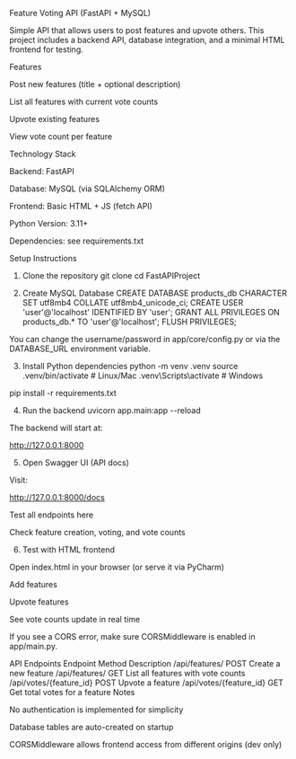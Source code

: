 Feature Voting API (FastAPI + MySQL)

Simple API that allows users to post features and upvote others. This project includes a backend API, database integration, and a minimal HTML frontend for testing.

Features

Post new features (title + optional description)

List all features with current vote counts

Upvote existing features

View vote count per feature

Technology Stack

Backend: FastAPI

Database: MySQL (via SQLAlchemy ORM)

Frontend: Basic HTML + JS (fetch API)

Python Version: 3.11+

Dependencies: see requirements.txt

Setup Instructions
1. Clone the repository
git clone <your-repo-url>
cd FastAPIProject

2. Create MySQL Database
CREATE DATABASE products_db CHARACTER SET utf8mb4 COLLATE utf8mb4_unicode_ci;
CREATE USER 'user'@'localhost' IDENTIFIED BY 'user';
GRANT ALL PRIVILEGES ON products_db.* TO 'user'@'localhost';
FLUSH PRIVILEGES;


You can change the username/password in app/core/config.py or via the DATABASE_URL environment variable.

3. Install Python dependencies
python -m venv .venv
source .venv/bin/activate   # Linux/Mac
.venv\Scripts\activate      # Windows

pip install -r requirements.txt

4. Run the backend
uvicorn app.main:app --reload


The backend will start at:

http://127.0.0.1:8000

5. Open Swagger UI (API docs)

Visit:

http://127.0.0.1:8000/docs


Test all endpoints here

Check feature creation, voting, and vote counts

6. Test with HTML frontend

Open index.html in your browser (or serve it via PyCharm)

Add features

Upvote features

See vote counts update in real time

If you see a CORS error, make sure CORSMiddleware is enabled in app/main.py.

API Endpoints
Endpoint	Method	Description
/api/features/	POST	Create a new feature
/api/features/	GET	List all features with vote counts
/api/votes/{feature_id}	POST	Upvote a feature
/api/votes/{feature_id}	GET	Get total votes for a feature
Notes

No authentication is implemented for simplicity

Database tables are auto-created on startup

CORSMiddleware allows frontend access from different origins (dev only)